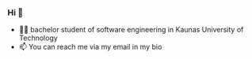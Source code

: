 ### Hi 👋
- 👨‍🎓 bachelor student of software engineering in Kaunas University of Technology
- 📫 You can reach me via my email in my bio
